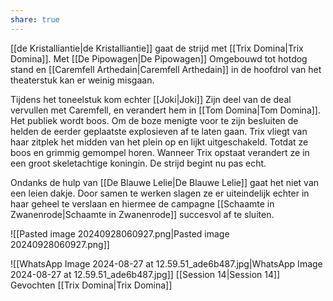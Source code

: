 ```yaml
---
share: true
---
```

[[de Kristalliantie|de Kristalliantie]] gaat de strijd met [[Trix Domina|Trix Domina]]. Met [[De Pipowagen|De Pipowagen]] Omgebouwd tot hotdog stand en [[Caremfell Arthedain|Caremfell Arthedain]] in de hoofdrol van het theaterstuk kan er weinig misgaan.

Tijdens het toneelstuk kom echter [[Joki|Joki]] Zijn deel van de deal vervullen met Caremfell, en verandert hem in [[Tom Domina|Tom Domina]]. Het publiek wordt boos. Om de boze menigte voor te zijn besluiten de helden de eerder geplaatste explosieven af te laten gaan. Trix vliegt van haar zitplek het midden van het plein op en lijkt uitgeschakeld. Totdat ze boos en grimmig gemompel horen. Wanneer Trix opstaat verandert ze in een groot skeletachtige koningin. De strijd begint nu pas echt.

Ondanks de hulp van [[De Blauwe Lelie|De Blauwe Lelie]] gaat het niet van een leien dakje. Door samen te werken slagen ze er uiteindelijk echter in haar geheel te verslaan en hiermee de campagne [[Schaamte in Zwanenrode|Schaamte in Zwanenrode]] succesvol af te sluiten.


![[Pasted image 20240928060927.png|Pasted image 20240928060927.png]]

![[WhatsApp Image 2024-08-27 at 12.59.51_ade6b487.jpg|WhatsApp Image 2024-08-27 at 12.59.51_ade6b487.jpg]]
[[Session 14|Session 14]]
Gevochten [[Trix Domina|Trix Domina]]
